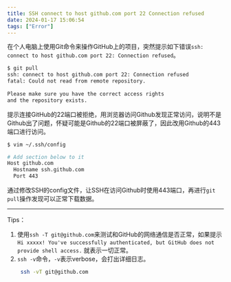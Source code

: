```yaml
---
title: SSH connect to host github.com port 22 Connection refused
date: 2024-01-17 15:06:54
tags: ["Error"]
---
```

在个人电脑上使用Git命令来操作GitHub上的项目，突然提示如下错误`ssh: connect to host github.com port 22: Connection refused`。

```bash
$ git pull
ssh: connect to host github.com port 22: Connection refused
fatal: Could not read from remote repository.
​
Please make sure you have the correct access rights
and the repository exists.
```

提示连接GitHub的22端口被拒绝，用浏览器访问Github发现正常访问，说明不是Github出了问题，怀疑可能是Github的22端口被屏蔽了，因此改用Github的443端口进行访问。

```bash
$ vim ~/.ssh/config

# Add section below to it
Host github.com
  Hostname ssh.github.com
  Port 443
```

通过修改SSH的config文件，让SSH在访问Github时使用443端口，再进行`git pull`操作发现可以正常下载数据。

---

Tips：
1. 使用`ssh -T git@github.com`来测试和GitHub的网络通信是否正常，如果提示`Hi xxxxx! You've successfully authenticated, but GitHub does not provide shell access.` 就表示一切正常。
2. `ssh -v`命令，`-v`表示verbose，会打出详细日志。
   ```bash
	ssh -vT git@github.com
	```
